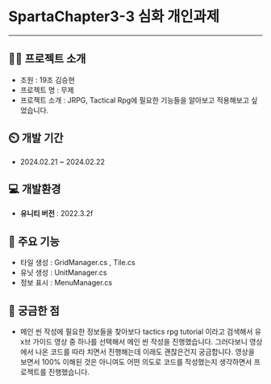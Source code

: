 # SpartaChapter3-3  심화 개인과제
----------------------
## 👨‍🏫 프로젝트 소개
- 조원 : 19조 김승현
- 프로젝트 명 : 무제
- 프로젝트 소개 : JRPG, Tactical Rpg에 필요한 기능들을 알아보고 적용해보고 싶었습니다.
## ⏲️ 개발 기간 
- 2024.02.21 ~ 2024.02.22
## 💻 개발환경
- **유니티 버전** : 2022.3.2f
## 🧡 주요 기능
- 타일 생성 : GridManager.cs , Tile.cs
- 유닛 생성 : UnitManager.cs
- 정보 표시 : MenuManager.cs
## 🚗 궁금한 점
- 메인 씬 작성에 필요한 정보들을 찾아보다 tactics rpg tutorial 이라고 검색해서 유x브 가이드 영상 중
  하나를 선택해서 메인 씬 작성을 진행했습니다. 그러다보니 영상에서 나온 코드를 따라 치면서 진행해는데
  이래도 괜찮은건지 궁금합니다. 영상을 보면서 100% 이해된 것은 아니여도 어떤 의도로 코드를 작성했는지
  생각하면서 프로젝트를 진행했습니다.
